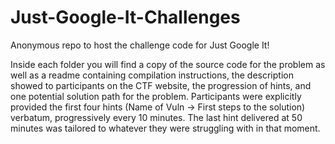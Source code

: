 # Just-Google-It-Challenges
Anonymous repo to host the challenge code for Just Google It!

Inside each folder you will find a copy of the source code for the problem as well as a readme containing compilation instructions, the description showed to participants on the CTF website, the progression of hints, and one potential solution path for the problem. Participants were explicitly provided the first four hints (Name of Vuln -> First steps to the solution) verbatum, progressively every 10 minutes. The last hint delivered at 50 minutes was tailored to whatever they were struggling with in that moment.
